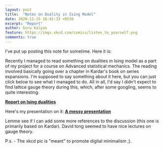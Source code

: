 ```yaml
---
layout: post
title:  "Notes on Duality in Ising Model"
date: 2020-11-15 16:41:33 +0530
excerpt: "Report"
author: Guru Kalyan
feature: https://imgs.xkcd.com/comics/listen_to_yourself.png
comments: true
---
```


I've put up posting this note for sometime. Here it is:

Recently I managed to read something on dualities in Ising model as a part of my
project for a course on Advanced statistical mechanics. The reading involved basically
going over a chapter in Kardar's book on series expansions. I'm supposed to say
something about it here, but you can just click below to see what I managed to do.
All in all, I'd say I didn't expect to find lattice gauge theory during this, which,
after some googling, seems to quite interesting.


**<a href="https://guruzeta.github.io/sun/pdfs/notes_v1.pdf" target="_blank">
Report on Ising dualities</a>**

Here's my presentation on it:
**<a href="https://guruzeta.github.io/sun/pdfs/presentation.pdf" target="_blank">
A messy presentation</a>**

Lemme see if I can add some more references to the discussion
(this one is primarily based on Kardar). David tong seemed to have nice lectures
on gauge theory.

P.s. - The xkcd pic is "meant" to promote digital minimalism ;).

